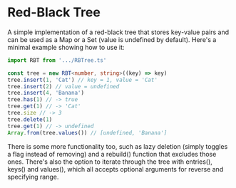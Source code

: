 # Red-Black Tree

A simple implementation of a red-black tree that stores key-value pairs and can be used as a Map or a Set (value is undefined by default). Here's a minimal example showing how to use it:

```ts
import RBT from '.../RBTree.ts'

const tree = new RBT<number, string>((key) => key)
tree.insert(1, 'Cat') // key = 1, value = 'Cat'
tree.insert(2) // value = undefined
tree.insert(4, 'Banana')
tree.has(1) // -> true
tree.get(1) // -> 'Cat'
tree.size // -> 3
tree.delete(1)
tree.get(1) // -> undefined
Array.from(tree.values()) // [undefined, 'Banana']
```

There is some more functionality too, such as lazy deletion (simply toggles a flag instead of removing) and a rebuild() function that excludes those ones. There's also the option to iterate through the tree with entries(), keys() and values(), which all accepts optional arguments for reverse and specifying range.
